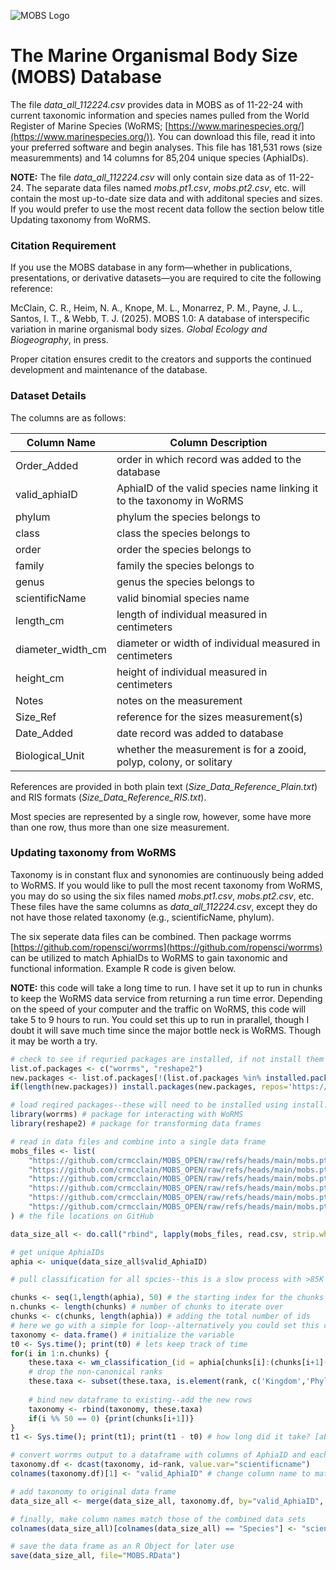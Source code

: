 ![MOBS Logo](https://github.com/user-attachments/assets/07e838d1-ab64-4180-9670-41db95380241)


# The Marine Organismal Body Size (MOBS) Database

The file *data\_all\_112224.csv* provides data in MOBS as of 11-22-24 with current taxonomic information and species names pulled from the World Register of Marine Species (WoRMS; [https://www.marinespecies.org/](https://www.marinespecies.org/)). You can download this file, read it into your preferred software and begin analyses. This file has 181,531 rows (size measuremments) and 14 columns for 85,204 unique species (AphiaIDs).

**NOTE:** The file *data\_all\_112224.csv* will only contain size data as of 11-22-24. The separate data files named *mobs.pt1.csv*, *mobs.pt2.csv*, etc. will contain the most up-to-date size data and with additonal species and sizes.  If you would prefer to use the most recent data follow the section below title Updating taxonomy from WoRMS.

### Citation Requirement
If you use the MOBS database in any form—whether in publications, presentations, or derivative datasets—you are required to cite the following reference:

McClain, C. R., Heim, N. A., Knope, M. L., Monarrez, P. M., Payne, J. L., Santos, I. T., & Webb, T. J. (2025). MOBS 1.0: A database of interspecific variation in marine organismal body sizes. *Global Ecology and Biogeography*, in press.

Proper citation ensures credit to the creators and supports the continued development and maintenance of the database.

### Dataset Details
The columns are as follows:

|Column Name|Column Description|
|---|---|
|Order\_Added|order in which record was added to the database |
|valid\_aphiaID|AphiaID of the valid species name linking it to the taxonomy in WoRMS|
|phylum| phylum the species belongs to|
|class| class the species belongs to|
|order| order the species belongs to|
|family| family the species belongs to|
|genus| genus the species belongs to|
|scientificName| valid binomial species name|
|length\_cm| length of individual measured in centimeters|
|diameter\_width\_cm| diameter or width of individual measured in centimeters|
|height\_cm| height of individual measured in centimeters|
|Notes| notes on the measurement|
|Size\_Ref| reference for the sizes measurement(s)|
|Date\_Added| date record was added to database|
|Biological\_Unit| whether the measurement is for a zooid, polyp, colony, or solitary|

References are provided in both plain text (*Size\_Data\_Reference\_Plain.txt*) and RIS formats (*Size\_Data\_Reference\_RIS.txt*).

Most species are represented by a single row, however, some have more than one row, thus more than one size measurement. 

### Updating taxonomy from WoRMS 
Taxonomy is in constant flux and synonomies are continuously being added to WoRMS. If you would like to pull the most recent taxonomy from WoRMS, you may do so using the six files named *mobs.pt1.csv*, *mobs.pt2.csv*, etc. These files have the same columns as *data\_all\_112224.csv*, except they do not have those related taxonomy (e.g., scientificName, phylum). 

The six seperate data files can be combined. Then package worrms [https://github.com/ropensci/worrms](https://github.com/ropensci/worrms) can be utilized to match AphiaIDs to WoRMS to gain taxonomic and functional information. Example R code is given below.

**NOTE:** this code will take a long time to run. I have set it up to run in chunks to keep the WoRMS data service from returning a run time error. Depending on the speed of your computer and the traffic on WoRMS, this code will take 5 to 9 hours to run. You could set this up to run in prarallel, though I doubt it will save much time since the major bottle neck is WoRMS. Though it may be worth a try.

```r
# check to see if requried packages are installed, if not install them
list.of.packages <- c("worrms", "reshape2")
new.packages <- list.of.packages[!(list.of.packages %in% installed.packages()[,"Package"])]
if(length(new.packages)) install.packages(new.packages, repos='https://repo.miserver.it.umich.edu/cran/') 

# load reqired packages--these will need to be installed using install.packages() before loading the libraries
library(worrms) # package for interacting with WoRMS
library(reshape2) # package for transforming data frames

# read in data files and combine into a single data frame
mobs_files <- list(
	"https://github.com/crmcclain/MOBS_OPEN/raw/refs/heads/main/mobs.pt1.csv",
	"https://github.com/crmcclain/MOBS_OPEN/raw/refs/heads/main/mobs.pt2.csv",
	"https://github.com/crmcclain/MOBS_OPEN/raw/refs/heads/main/mobs.pt3.csv",
	"https://github.com/crmcclain/MOBS_OPEN/raw/refs/heads/main/mobs.pt4.csv",
	"https://github.com/crmcclain/MOBS_OPEN/raw/refs/heads/main/mobs.pt5.csv",
	"https://github.com/crmcclain/MOBS_OPEN/raw/refs/heads/main/mobs.pt6.csv"
) # the file locations on GitHub

data_size_all <- do.call("rbind", lapply(mobs_files, read.csv, strip.white=TRUE))

# get unique AphiaIDs
aphia <- unique(data_size_all$valid_AphiaID)

# pull classification for all spcies--this is a slow process with >85K AphiaIDs. Just for convenience and to try and prevent timeout errors, we will use a loop to get the classificaiotn for groups of 500 species at a time. Each 500 species chunk will take longer than 1.5 minutes each. The total routine can take longer than 5 hours to run.

chunks <- seq(1,length(aphia), 50) # the starting index for the chunks
n.chunks <- length(chunks) # number of chunks to iterate over
chunks <- c(chunks, length(aphia)) # adding the total number of ids
# here we go with a simple for loop--alternatively you could set this code up to run in parallel
taxonomy <- data.frame() # initialize the variable
t0 <- Sys.time(); print(t0) # lets keep track of time
for(i in 1:n.chunks) {
	these.taxa <- wm_classification_(id = aphia[chunks[i]:(chunks[i+1]-1)])
	# drop the non-canonical ranks
	these.taxa <- subset(these.taxa, is.element(rank, c('Kingdom','Phylum','Class','Order','Family','Genus','Species')))
	
	# bind new dataframe to existing--add the new rows
	taxonomy <- rbind(taxonomy, these.taxa)
	if(i %% 50 == 0) {print(chunks[i+1])}
}
t1 <- Sys.time(); print(t1); print(t1 - t0) # how long did it take? [about 5 hours]

# convert worrms output to a dataframe with columns of AphiaID and each taxonomic rank
taxonomy.df <- dcast(taxonomy, id~rank, value.var="scientificname")
colnames(taxonomy.df)[1] <- "valid_AphiaID" # change column name to match data_size_all

# add taxonomy to original data frame
data_size_all <- merge(data_size_all, taxonomy.df, by="valid_AphiaID", all= T)

# finally, make column names match those of the combined data sets
colnames(data_size_all)[colnames(data_size_all) == "Species"] <- "scientificName"

# save the data frame as an R Object for later use
save(data_size_all, file="MOBS.RData")
```



